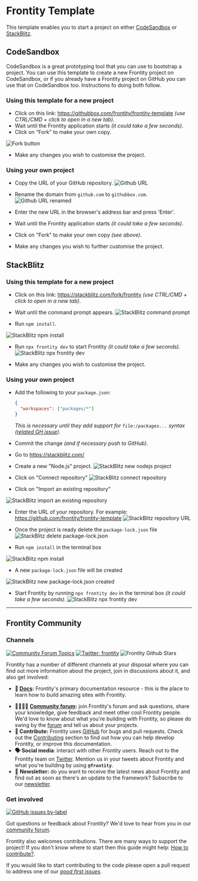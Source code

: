 # Frontity Template

This template enables you to start a project on either [CodeSandbox](https://codesandbox.io) or [StackBlitz](https://stackblitz.com/).

## CodeSandbox

CodeSandbox is a great prototyping tool that you can use to bootstrap a project. You can use this template to create a new Frontity project on CodeSandbox, or if you already have a Frontity project on GitHub you can use that on CodeSandbox too. Instructions fo doing both follow.

### Using this template for a new project

- Click on this link: https://githubbox.com/frontity/frontity-template _(use CTRL/CMD + click to open in a new tab)_.
- Wait until the Frontity application starts _(it could take a few seconds)_.
- Click on "Fork" to make your own copy.

![Fork button](./readme-images/fork-button.png)

- Make any changes you wish to customise the project.

### Using your own project

- Copy the URL of your GitHub repository.
![Github URL](./readme-images/github-url.png)

- Rename the domain from `github.com` to `githubbox.com`.
![Github URL renamed](./readme-images/githubbox-url.png)

- Enter the new URL in the browser's address bar and press 'Enter'.
- Wait until the Frontity application starts _(it could take a few seconds)_.
- Click on "Fork" to make your own copy _(see above)_.
- Make any changes you wish to further customise the project.

## StackBlitz

### Using this template for a new project

- Click on this link: https://stackblitz.com/fork/frontity _(use CTRL/CMD + click to open in a new tab)_.
- Wait until the command prompt appears.
![StackBlitz command prompt](./readme-images/sb-command-prompt.png)

- Run `npm install`.

![StackBlitz npm install](./readme-images/sb-npm-install.png)

- Run `npx frontity dev` to start Frontity _(it could take a few seconds)_.
![StackBlitz npx frontity dev](./readme-images/sb-npx-frontity-dev.png)

- Make any changes you wish to customise the project.

### Using your own project

- Add the following to your `package.json`:

  ```json
  {
    "workspaces": ["packages/*"]
  }
  ```
  _This is necessary until they add support for `file:/packages...` syntax ([related GH issue](https://github.com/stackblitz/webcontainer-core/issues/107))._

- Commit the change _(and if necessary push to GitHub)_.
- Go to https://stackblitz.com/
- Create a new "Node.js" project.
![StackBlitz new nodejs project](./readme-images/sb-new-node-project.png)

- Click on "Connect repository"
![StackBlitz connect repository](./readme-images/sb-connect-repo.png)

- Click on "Import an existing repository"

![StackBlitz import an existing repository](./readme-images/sb-import-repo.png)

- Enter the URL of your repository. For example: https://github.com/frontity/frontity-template
![StackBlitz repository URL](./readme-images/sb-repo-url.png)

- Once the project is ready delete the `package-lock.json` file
![StackBlitz delete package-lock.json](./readme-images/sb-delete-pkglock.png)

- Run `npm install` in the terminal box

![StackBlitz npm install](./readme-images/sb-npm-install2.png)

- A new `package-lock.json` file will be created

![StackBlitz new package-lock.json created](./readme-images/sb-pkglock-created.png)

- Start Frontity by running `npx frontity dev` in the terminal box  _(it could take a few seconds)_.
![StackBlitz npx frontity dev](./readme-images/sb-npx-frontity-dev2.png)
---

## Frontity Community

### Channels

[![Community Forum Topics](https://img.shields.io/discourse/topics?color=blue&label=community%20forum&server=https%3A%2F%2Fcommunity.frontity.org%2F)](https://community.frontity.org/) [![Twitter: frontity](https://img.shields.io/twitter/follow/frontity.svg?style=social)](https://twitter.com/frontity) ![Frontity Github Stars](https://img.shields.io/github/stars/frontity/frontity?style=social)

Frontity has a number of different channels at your disposal where you can find out more information about the project, join in discussions about it, and also get involved:

- **📖 [Docs](https://docs.frontity.org/):** Frontity's primary documentation resource - this is the place to learn how to build amazing sites with Frontity.

* **👨‍👩‍👧‍👦 [Community forum](https://community.frontity.org/):** join Frontity's forum and ask questions, share your knowledge, give feedback and meet other cool Frontity people. We'd love to know about what you're building with Frontity, so please do swing by the [forum](https://community.frontity.org/) and tell us about your projects.
* **🐞 Contribute:** Frontity uses [GitHub](https://github.com/frontity/frontity) for bugs and pull requests. Check out the [Contributing](https://github.com/frontity/frontity/blob/dev/CONTRIBUTING.md) section to find out how you can help develop Frontity, or improve this documentation.
* **🗣 Social media**: interact with other Frontity users. Reach out to the Frontity team on [Twitter](https://twitter.com/frontity). Mention us in your tweets about Frontity and what you're building by using **`@frontity`**.
* 💌 **Newsletter:** do you want to receive the latest news about Frontity and find out as soon as there's an update to the framework? Subscribe to our [newsletter](https://frontity.org/newsletter).

### Get involved

[![GitHub issues by-label](https://img.shields.io/github/issues/frontity/frontity/good%20first%20issue)](https://github.com/frontity/frontity/issues?q=is%3Aissue+is%3Aopen+label%3A%22good+first+issue%22)

Got questions or feedback about Frontity? We'd love to hear from you in our [community forum](https://community.frontity.org).

Frontity also welcomes contributions. There are many ways to support the project! If you don't know where to start then this guide might help: [How to contribute?](https://docs.frontity.org/contributing/how-to-contribute).

If you would like to start contributing to the code please open a pull request to address one of our [_good first issues_](https://github.com/frontity/frontity/issues?q=is%3Aissue+is%3Aopen+label%3A%22good+first+issue%22).
